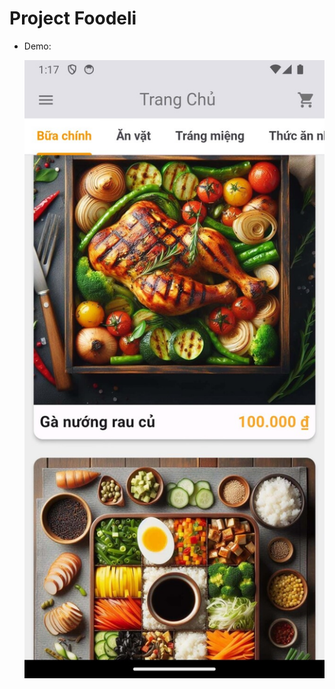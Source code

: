 # Project Foodeli

- Demo:

  [![Demo Video](./thumb.jpg)](https://www.youtube.com/watch?v=R3WI-ijt-5E)
